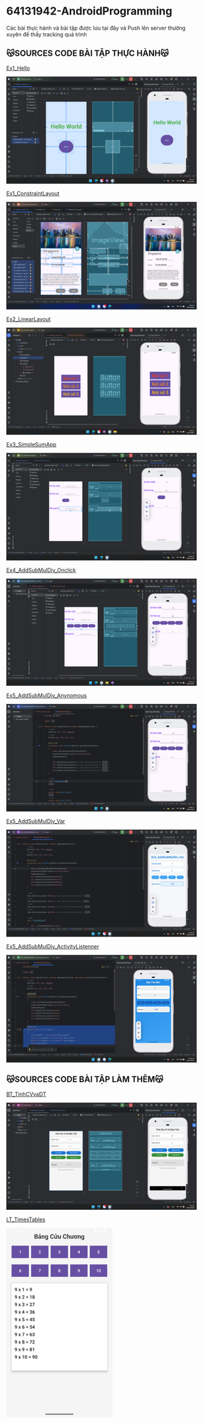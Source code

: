 # 64131942-AndroidProgramming
Các bài thực hành và bài tập được lưu tại đây và Push lên server thường xuyên để thầy tracking quá trình


## 😽SOURCES CODE BÀI TẬP THỰC HÀNH😽

[Ex1_Hello](./HelloAndroid/app/src/main/)

![Ex1_Hello](./Images/Ex1_Hello.png)


[Ex1_ConstraintLayout](./Ex1_ConstraintLayout/app/src/main/)

![Ex1_ConstraintLayout](./Images/Ex1_ConstraintLayout.png)


[Ex2_LinearLayout](./Ex2_LinearLayout/app/src/main/)

![Ex2_LinearLayout](./Images/Ex2_LinearLayout.png)


[Ex3_SimpleSumApp](./Ex3_SimpleSumApp/app/src/main/)

![Ex3_SimpleSumApp](./Images/Ex3_SimpleSumApp.png)


[Ex4_AddSubMulDiv_Onclick](./Ex4_AddSubMulDiv_Onclick/app/src/main/)

![Ex4_AddSubMulDiv_Onclick](./Images/Ex4_AddSubMulDiv_Onclick.png)


[Ex5_AddSubMulDiv_Anynomous](./Ex5_AddSubMulDiv_Anynomous/app/src/main/)

![Ex5_AddSubMulDiv_Anynomous](./Images/Ex5_AddSubMulDiv_Anynomous.png)


[Ex5_AddSubMulDiv_Var](./Ex5_AddSubMulDiv_Var/app/src/main/)

![Ex5_AddSubMulDiv_Var](./Images/Ex5_AddSubMulDiv_Var.png)


[Ex5_AddSubMulDiv_ActivityListenner](./Ex5_AddSubMulDiv_ActivityListenner/app/src/main/)

![Ex5_AddSubMulDiv_ActivityListenner](./Images/Ex5_AddSubMulDiv_ActivityListenner.png)



## 😽SOURCES CODE BÀI TẬP LÀM THÊM😽


[BT_TinhCVvaDT](./BT_TinhChuVi/app/src/main/)

![BT_TinhCVvaDT](./Images/BT_ChuVi.png)


[LT_TimesTables](./LT_TimesTables/app/src/main/)

<img src="./Images/LT_TimesTables.png" alt="LT_TimesTables" width="281" height="500">
